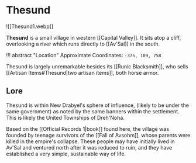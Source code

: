 # Thesund

![[Thesund1.webp]]

**Thesund** is a small village in western [[Capital Valley]]. It sits atop a cliff, overlooking a river which runs directly to [[Av'Sal]] in the south.

!!! abstract "Location"
	Approximate Coordinates: `-375, 109, 758`

Thesund is largely unremarkable besides its [[Runic Blacksmith]], who sells [[Artisan Items#Thesund|two artisan items]], both horse armor.

## Lore

Thesund is within New Drabyel's sphere of influence, (likely to be under the same government) as noted by the same banners within the settlement. This is likely the United Townships of Dreh'Noha.

Based on the [[Official Records 1|book]] found here, the village was founded by teenage survivors of the [[Fall of Avsohm]], whose parents were killed in the empire's collapse. These people may have initially lived in Av'Sal and ventured north after it was reduced to ruin, and they have established a very simple, sustainable way of life.

